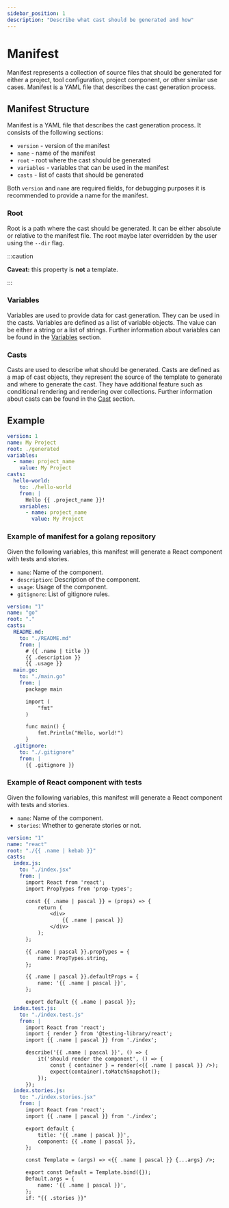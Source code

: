 ```yaml
---
sidebar_position: 1
description: "Describe what cast should be generated and how"
---
```


# Manifest

Manifest represents a collection of source files that should be generated for either a project, tool configuration, project component, or other similar use cases. Manifest is a YAML file that describes the cast generation process.

## Manifest Structure

Manifest is a YAML file that describes the cast generation process. It consists of the following sections:

- `version` - version of the manifest
- `name` - name of the manifest
- `root` - root where the cast should be generated
- `variables` - variables that can be used in the manifest
- `casts` - list of casts that should be generated

Both `version` and `name` are required fields, for debugging purposes it is recommended to provide a name for the manifest.

### Root

Root is a path where the cast should be generated. It can be either absolute or relative to the manifest file. The root maybe later overridden by the user using the `--dir` flag.


:::caution

**Caveat:** this property is **not** a template.

:::

### Variables

Variables are used to provide data for cast generation. They can be used in the casts. Variables are defined as a list of variable objects. The value can be either a string or a list of strings. Further information about variables can be found in the [Variables](./variables.md) section.

### Casts

Casts are used to describe what should be generated. Casts are defined as a map of cast objects, they represent the source of the template to generate and where to generate the cast. They have additional feature such as conditional rendering and rendering over collections. Further information about casts can be found in the [Cast](./casts.md) section.

## Example

```yaml
version: 1
name: My Project
root: ./generated
variables:
  - name: project_name
    value: My Project
casts:
  hello-world:
    to: ./hello-world
    from: |
      Hello {{ .project_name }}!
    variables:
      - name: project_name
        value: My Project
```

### Example of manifest for a golang repository

Given the following variables, this manifest will generate a React component with tests and stories.

- `name`: Name of the component.
- `description`: Description of the component.
- `usage`: Usage of the component.
- `gitignore`: List of gitignore rules.

```yaml
version: "1"
name: "go"
root: "."
casts:
  README.md:
    to: "./README.md"
    from: |
      # {{ .name | title }}
      {{ .description }}
      {{ .usage }}
  main.go:
    to: "./main.go"
    from: |
      package main

      import (
          "fmt"
      )

      func main() {
          fmt.Println("Hello, world!")
      }
  .gitignore:
    to: "./.gitignore"
    from: |
      {{ .gitignore }}
```

### Example of React component with tests

Given the following variables, this manifest will generate a React component with tests and stories.

- `name`: Name of the component.
- `stories`: Whether to generate stories or not.

```yaml
version: "1"
name: "react"
root: "./{{ .name | kebab }}"
casts:
  index.js:
    to: "./index.jsx"
    from: |
      import React from 'react';
      import PropTypes from 'prop-types';

      const {{ .name | pascal }} = (props) => {
          return (
              <div>
                  {{ .name | pascal }}
              </div>
          );
      };

      {{ .name | pascal }}.propTypes = {
          name: PropTypes.string,
      };

      {{ .name | pascal }}.defaultProps = {
          name: '{{ .name | pascal }}',
      };

      export default {{ .name | pascal }};
  index.test.js:
    to: "./index.test.js"
    from: |
      import React from 'react';
      import { render } from '@testing-library/react';
      import {{ .name | pascal }} from './index';

      describe('{{ .name | pascal }}', () => {
          it('should render the component', () => {
              const { container } = render(<{{ .name | pascal }} />);
              expect(container).toMatchSnapshot();
          });
      });
  index.stories.js:
    to: "./index.stories.jsx"
    from: |
      import React from 'react';
      import {{ .name | pascal }} from './index';

      export default {
          title: '{{ .name | pascal }}',
          component: {{ .name | pascal }},
      };

      const Template = (args) => <{{ .name | pascal }} {...args} />;

      export const Default = Template.bind({});
      Default.args = {
          name: '{{ .name | pascal }}',
      };
      if: "{{ .stories }}"
```
